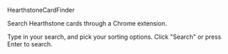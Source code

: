 HearthstoneCardFinder

Search Hearthstone cards through a Chrome extension.

Type in your search, and pick your sorting options. Click "Search" or press Enter to search.